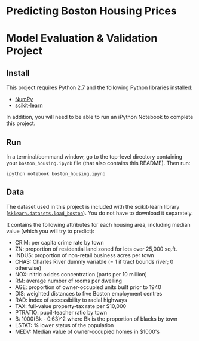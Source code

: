 # Predicting Boston Housing Prices
# Model Evaluation & Validation Project

## Install

This project requires Python 2.7 and the following Python libraries installed:

- [NumPy](http://www.numpy.org/)
- [scikit-learn](http://scikit-learn.org/stable/)

In addition, you will need to be able to run an iPython Notebook to complete this project.

## Run

In a terminal/command window, go to the top-level directory containing your `boston_housing.ipynb` file (that also contains this README). Then run:

```ipython notebook boston_housing.ipynb```

## Data

The dataset used in this project is included with the scikit-learn library ([`sklearn.datasets.load_boston`](http://scikit-learn.org/stable/modules/generated/sklearn.datasets.load_boston.html#sklearn.datasets.load_boston)). You do not have to download it separately.

It contains the following attributes for each housing area, including median value (which you will try to predict):

- CRIM: per capita crime rate by town
- ZN: proportion of residential land zoned for lots over 25,000 sq.ft.
- INDUS: proportion of non-retail business acres per town
- CHAS: Charles River dummy variable (= 1 if tract bounds river; 0 otherwise)
- NOX: nitric oxides concentration (parts per 10 million)
- RM: average number of rooms per dwelling
- AGE: proportion of owner-occupied units built prior to 1940
- DIS: weighted distances to five Boston employment centres
- RAD: index of accessibility to radial highways
- TAX: full-value property-tax rate per $10,000
- PTRATIO: pupil-teacher ratio by town
- B: 1000(Bk - 0.63)^2 where Bk is the proportion of blacks by town
- LSTAT: % lower status of the population
- MEDV: Median value of owner-occupied homes in $1000's
